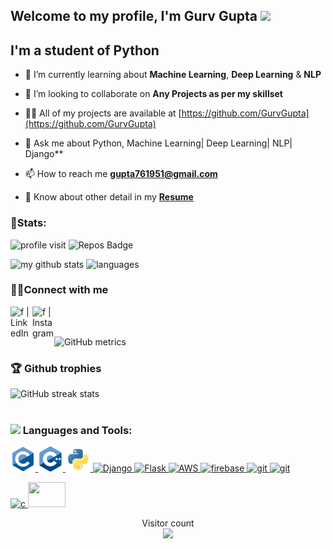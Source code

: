## Welcome to my profile, I'm Gurv Gupta <img src="https://media.giphy.com/media/hvRJCLFzcasrR4ia7z/giphy.gif" width="25px">

## I'm a student of Python

- 🌱 I’m currently learning about **Machine Learning**, **Deep Learning** & **NLP**

- 👯 I’m looking to collaborate on **Any Projects as per my skillset**

- 👨‍💻 All of my projects are available at [https://github.com/GurvGupta](https://github.com/GurvGupta)

<!-- - 📝 I Have my portfolio at [https://devangsharma.me/](https://devangsharma.me/) -->

- 💬 Ask me about Python, Machine Learning| Deep Learning| NLP| Django**

- 📫 How to reach me **gupta761951@gmail.com**

- 📄 Know about other detail in my **[Resume](https://bit.ly/gurv_resume)**

### 👦Stats:

<div align="left">

![profile visit](https://komarev.com/ghpvc/?username=GurvGupta) 
![Repos Badge](https://badges.pufler.dev/repos/GurvGupta)

<p align="left">
<img src="https://github-readme-stats.vercel.app/api?username=GurvGupta&show_icons=true&theme=buefy" alt="my github stats" width="420"/>&nbsp;<img src="https://github-readme-stats.vercel.app/api/top-langs/?username=GurvGupta&layout=compact&theme=buefy" alt="languages" height="165">
</p>
</div>

### 👨‍💻Connect with me

[<img align="left" alt="f | LinkedIn" width="35px" src="https://cdn.jsdelivr.net/npm/simple-icons@v3/icons/linkedin.svg" />][linkedin]
[<img align="left" alt="f | Instagram" width="35px" src="https://cdn.jsdelivr.net/npm/simple-icons@v3/icons/instagram.svg" />][instagram]
<br />
<br />

![GitHub metrics](https://metrics.lecoq.io/GurvGupta) <br>

### 🏆 Github trophies

![GitHub streak stats](https://github-readme-streak-stats.herokuapp.com/?user=GurvGupta)  
<br />

### <img src="https://media.giphy.com/media/WUlplcMpOCEmTGBtBW/giphy.gif" width="50"> Languages and Tools:

<p align="left">
	<a href="https://www.cprogramming.com/" target="_blank">
		<img src="https://raw.githubusercontent.com/devicons/devicon/master/icons/c/c-original.svg" alt="c" width="40" height="40"/>
	</a>
	<a href="https://www.w3schools.com/cpp/" target="_blank">
		<img src="https://raw.githubusercontent.com/devicons/devicon/master/icons/cplusplus/cplusplus-original.svg" alt="cplusplus" width="40" height="40"/>
	</a>
	<a href="https://www.python.org" target="_blank">
		<img src="https://raw.githubusercontent.com/devicons/devicon/master/icons/python/python-original.svg" alt="python" width="40" height="40"/>
	</a>
	<a href="https://django.com" target="_blank">
		<img src="https://www.djangoproject.com/m/img/logos/django-logo-negative.svg" alt="Django" width="40" height="40"/>
	</a>
	<a href="https://flask.palletsprojects.com/en/2.2.0/" target="_blank">
		<img src="[![Flask](https://github.com/jalbertsr/logo-badge-images/blob/master/img/rsz_flask.png?raw=true)](http://flask.pocoo.org/)" alt="Flask" width="40" height="40"/>
	</a>
	<a href="https://aws.amazon.com/" target="_blank">
		<img src="https://upload.wikimedia.org/wikipedia/commons/9/93/Amazon_Web_Services_Logo.svg" alt="AWS" width="40" height="40"/>
	</a>
	<a href="https://firebase.google.com/" target="_blank">
		<img src="https://www.vectorlogo.zone/logos/firebase/firebase-icon.svg" alt="firebase" width="40" height="40"/>
	</a>
	<a href="https://git-scm.com/" target="_blank">
		<img src="https://www.vectorlogo.zone/logos/git-scm/git-scm-icon.svg" alt="git" width="40" height="40"/>
	</a>
	<a href="https://www.sqlite.org/index.html" target="_blank">
		<img src="https://img.shields.io/badge/SQLite-07405E?style=for-the-badge&logo=sqlite&logoColor=white" alt="git" width="40" height="40"/>
	</a>

	
	
</p>


<p align="left">
	<a href="https://leetcode.com/gurv_gupta/" target="_blank">
		<img src="https://media.glassdoor.com/sqll/1763822/leetcode-squarelogo-1524799041565.png" alt="c" width="40" height="40"/>
	</a>
	<!-- <a href="https://codeforces.com/profile/abhaysaini2000" target="_blank">
		<img src="https://image.winudf.com/v2/image/Y29tLlNvZnRUZWNocy5Db2RlRm9yY2VzX2ljb25fMF9jOTA3NjNhMA/icon.png?w=170&fakeurl=1"  width="40" height="40"/>
	</a> -->
	<!-- <a href="https://auth.geeksforgeeks.org/user/abhaysaini2000/practice" target="_blank">
		<img src="https://media.geeksforgeeks.org/wp-content/uploads/20210915115837/gfg3-300x300.png" width="40" height="40"/>
	</a> -->
	<a href="https://www.codechef.com/users/gurv_gupta" target="_blank">
		<img src="https://img.shields.io/badge/CodeChef-%23964B00.svg?style=for-the-badge&logo=CodeChef&logoColor=white" width="60" height="40"/>
	</a>
</p>

[instagram]: https://www.instagram.com/gurvgupta07/
[linkedin]: https://www.linkedin.com/in/gurv-gupta-8b5b03206/

<p align="center"> 
  Visitor count<br>
  <img src="https://profile-counter.glitch.me/GurvGupta/count.svg" />
</p>
